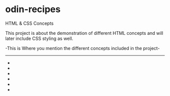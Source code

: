 # odin-recipes
HTML &amp; CSS Concepts

This project is about the demonstration of different HTML concepts and will later include CSS styling as well.


-This is Where you mention the different concepts included in the project-
**************************************************************************
-
-
-
-
-
-


